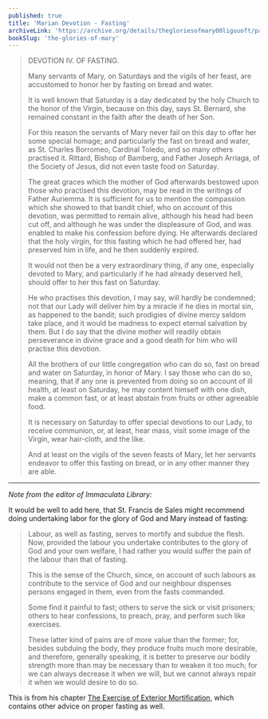 ```yaml
---
published: true
title: 'Marian Devotion - Fasting'
archiveLink: 'https://archive.org/details/thegloriesofmary00liguuoft/page/656?view=theater'
bookSlug: 'the-glories-of-mary'
---
```


> DEVOTION IV. OF FASTING.
>
> Many servants of Mary, on Saturdays and the vigils of her feast, are accustomed to honor her by fasting on bread and water.
>
> It is well known that Saturday is a day dedicated by the holy Church to the honor of the Virgin, because on this day, says St. Bernard, she remained constant in the faith after the death of her Son.
>
> For this reason the servants of Mary never fail on this day to offer her some special homage; and particularly the fast on bread and water, as St. Charles Borromeo, Cardinal Toledo, and so many others practised it. Rittard, Bishop of Bamberg, and Father Joseph Arriaga, of the Society of Jesus, did not even taste food on Saturday.
>
> The great graces which the mother of God afterwards bestowed upon those who practised this devotion, may be read in the writings of Father Auriemma. It is sufficient for us to mention the compassion which she showed to that bandit chief, who on account of this devotion, was permitted to remain alive, although his head had been cut off, and although he was under the displeasure of God, and was enabled to make his confession before dying. He afterwards declared that the holy virgin, for this fasting which he had offered her, had preserved him in life, and he then suddenly expired.
>
> It would not then be a very extraordinary thing, if any one, especially devoted to Mary, and particularly if he had already deserved hell, should offer to her this fast on Saturday.
>
> He who practises this devotion, I may say, will hardly be condemned; not that our Lady will deliver him by a miracle if he dies in mortal sin, as happened to the bandit; such prodigies of divine mercy seldom take place, and it would be madness to expect eternal salvation by them. But I do say that the divine mother will readily obtain perseverance in divine grace and a good death for him who will practise this devotion.
>
> All the brothers of our little congregation who can do so, fast on bread and water on Saturday, in honor of Mary. I say those who can do so, meaning, that if any one is prevented from doing so on account of ill health, at least on Saturday, he may content himself with one dish, make a common fast, or at least abstain from fruits or other agreeable food.
>
> It is necessary on Saturday to offer special devotions to our Lady, to receive communion, or, at least, hear mass, visit some image of the Virgin, wear hair-cloth, and the like.
>
> And at least on the vigils of the seven feasts of Mary, let her servants endeavor to offer this fasting on bread, or in any other manner they are able.

---

*Note from the editor of Immaculata Library:*

It would be well to add here, that St. Francis de Sales might recommend doing undertaking labor for the glory of God and Mary instead of fasting:

> Labour, as well as fasting, serves to mortify and subdue the flesh. Now, provided the labour you undertake contributes to the glory of God and your own welfare, I had rather you would suffer the pain of the labour than that of fasting.
>
> This is the sense of the Church, since, on account of such labours as contribute to the service of God and our neighbour dispenses persons engaged in them, even from the fasts commanded.
>
> Some find it painful to fast; others to serve the sick or visit prisoners; others to hear confessions, to preach, pray, and perform such like exercises.
>
> These latter kind of pains are of more value than the former; for, besides subduing the body, they produce fruits much more desirable, and therefore, generally speaking, it is better to preserve our bodily strength more than may be necessary than to weaken it too much; for we can always decrease it when we will, but we cannot always repair it when we would desire to do so.

This is from his chapter [The Exercise of Exterior Mortification](/book-snippets/2021-06-14-the-exercise-of-exterior-mortification.html), which contains other advice on proper fasting as well.
